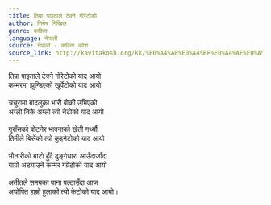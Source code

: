 ```yaml
---
title: तिम्रा पाइताले टेक्ने गोरेटोको
author: निमेष निखिल
genre: कविता
language: नेपाली
source: नेपाली - कविता कोश
source_link: http://kavitakosh.org/kk/%E0%A4%A8%E0%A4%BF%E0%A4%AE%E0%A5%87%E0%A4%B7_%E0%A4%A8%E0%A4%BF%E0%A4%96%E0%A4%BF%E0%A4%B2
---
```


तिम्रा पाइताले टेक्ने गोरेटोको याद आयो  
कम्मरमा झुन्डिएको खुर्पेटोको याद आयो  
   
चचुरामा बादलुका भारी बोकी उभिएको  
अग्लो निकै अग्लो त्यो नेटोको याद आयो  
   
गुराँसको बोटनेर भावनाको खेती गर्थ्यौ  
तिमीले बिर्सेको त्यो कुइनेटोको याद आयो  
   
भौतारीको बाटो हुँदै ढुङ्गेधारा आउँदाजाँदा  
गाग्रो अड्याउने कम्मर गग्रेटोको याद आयो  
   
अतीतले समयका पाना पल्टाउँदा आज  
अघोषित हाम्रो हुलाकी त्यो केटोको याद आयो।
